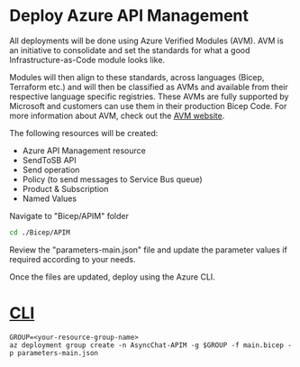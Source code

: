 # Deploy Azure API Management
All deployments will be done using Azure Verified Modules (AVM). AVM is an initiative to consolidate and set the standards for what a good Infrastructure-as-Code module looks like.

Modules will then align to these standards, across languages (Bicep, Terraform etc.) and will then be classified as AVMs and available from their respective language specific registries. These AVMs are fully supported by Microsoft and customers can use them in their production Bicep Code. For more information about AVM, check out the [AVM website](https://azure.github.io/Azure-Verified-Modules/).

The following resources will be created:

* Azure API Management resource 
* SendToSB API
* Send operation 
* Policy (to send messages to Service Bus queue)
* Product & Subscription 
* Named Values

Navigate to "Bicep/APIM" folder

```bash
cd ./Bicep/APIM
```

Review the "parameters-main.json" file and update the parameter values if required according to your needs. 

Once the files are updated, deploy using the Azure CLI.

# [CLI](#tab/CLI)

```azurecli
GROUP=<your-resource-group-name>
az deployment group create -n AsyncChat-APIM -g $GROUP -f main.bicep -p parameters-main.json
```